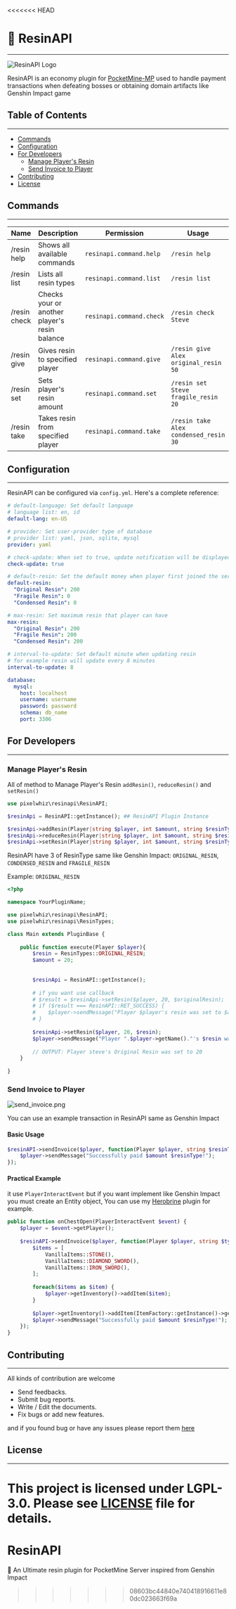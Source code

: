 <<<<<<< HEAD
# 🌙 ResinAPI
<hr>

![ResinAPI Logo](assets/icon.png)

ResinAPI is an economy plugin for [PocketMine-MP](https://github.com/pmmp/PocketMine-MP) used to handle payment transactions when defeating bosses or obtaining domain artifacts like Genshin Impact game

## Table of Contents
<hr>

- [Commands](#commands)
- [Configuration](#configuration)
- [For Developers](#for_developers)
  - [Manage Player's Resin](#manage_resin)
  - [Send Invoice to Player](#send_invoice)
- [Contributing](#contributing)
- [License](#license)

## Commands <a name="commands"></a>
<hr>

| Name      | Description | Permission | Usage         |
|-----------|-------------|------------|---------------|
| /resin help| Shows all available commands | `resinapi.command.help` | `/resin help` |
| /resin list| Lists all resin types | `resinapi.command.list` | `/resin list` |
| /resin check| Checks your or another player's resin balance | `resinapi.command.check` | `/resin check Steve` |
| /resin give| Gives resin to specified player | `resinapi.command.give` | `/resin give Alex original_resin 50` |
| /resin set| Sets player's resin amount | `resinapi.command.set` | `/resin set Steve fragile_resin 20` |
| /resin take| Takes resin from specified player | `resinapi.command.take` | `/resin take Alex condensed_resin 30` |


## Configuration <a name="configuration"></a>
<hr>

ResinAPI can be configured via `config.yml`. Here's a complete reference:
```yaml
# default-language: Set default language
# language list: en, id
default-lang: en-US

# provider: Set user-provider type of database
# provider list: yaml, json, sqlite, mysql
provider: yaml

# check-update: When set to true, update notification will be displayed when server started
check-update: true

# default-resin: Set the default money when player first joined the server.
default-resin:
  "Original Resin": 200
  "Fragile Resin": 0
  "Condensed Resin": 0

# max-resin: Set maximum resin that player can have
max-resin:
  "Original Resin": 200
  "Fragile Resin": 200
  "Condensed Resin": 200

# interval-to-update: Set default minute when updating resin
# for example resin will update every 8 minutes
interval-to-update: 8

database:
  mysql:
    host: localhost
    username: username
    password: password
    schema: db_name
    port: 3306
```

## For Developers <a name="for_developers"></a>
<hr>

### Manage Player's Resin <a name="manage_resin"></a>
All of method to Manage Player's Resin `addResin()`, `reduceResin()` and `setResin()`

```php
use pixelwhiz\resinapi\ResinAPI;

$resinApi = ResinAPI::getInstance(); ## ResinAPI Plugin Instance

$resinApi->addResin(Player|string $player, int $amount, string $resinType); ## Add Player's Resin
$resinApi->reduceResin(Player|string $player, int $amount, string $resinType); ## Reduce Player's Resin
$resinApi->setResin(Player|string $player, int $amount, string $resinType); ## Set Player's Resin
```

ResinAPI have 3 of ResinType same like Genshin Impact: `ORIGINAL_RESIN`, `CONDENSED_RESIN` and `FRAGILE_RESIN`

Example: `ORIGINAL_RESIN`
```php
<?php

namespace YourPluginName;

use pixelwhiz\resinapi\ResinAPI;
use pixelwhiz\resinapi\ResinTypes;

class Main extends PluginBase {
    
    public function execute(Player $player){  
        $resin = ResinTypes::ORIGINAL_RESIN;
        $amount = 20;
        
        
        $resinApi = ResinAPI::getInstance();
        
        # if you want use callback
        # $result = $resinApi->setResin($player, 20, $originalResin);
        # if ($result === ResinAPI::RET_SUCCESS) {
        #    $player->sendMessage("Player $player's resin was set to $amount");
        # }
        
        $resinApi->setResin($player, 20, $resin);
        $player->sendMessage("Player ".$player->getName()."'s $resin was set to $amount");
        
        // OUTPUT: Player steve's Original Resin was set to 20
    }
    
}
```

### Send Invoice to Player <a name="send_invoice"></a>
![send_invoice.png](assets/send_invoice.png)

You can use an example transaction in ResinAPI same as Genshin Impact

#### Basic Usage
```php
$resinAPI->sendInvoice($player, function(Player $player, string $resinType, int $amount) {
    $player->sendMessage("Successfully paid $amount $resinType!");
});
```

#### Practical Example

it use `PlayerInteractEvent` but if you want implement like Genshin Impact you must create an Entity object, You can use my [Herobrine](https://github.com/pixelwhiz/Herobrine) plugin for example.
```php
public function onChestOpen(PlayerInteractEvent $event) {
    $player = $event->getPlayer();
    
    $resinAPI->sendInvoice($player, function(Player $player, string $type, int $amount) {
        $items = [
            VanillaItems::STONE(),
            VanillaItems::DIAMOND_SWORD(),
            VanillaItems::IRON_SWORD(),
        ];
        
        foreach($items as $item) {
            $player->getInventory()->addItem($item);
        }
        
        $player->getInventory()->addItem(ItemFactory::getInstance()->get(ItemIds::DIAMOND));
        $player->sendMessage("Successfully paid $amount $resinType!");
    });
}
```

## Contributing <a name="contributing"></a>
<hr>

All kinds of contribution are welcome
- Send feedbacks.
- Submit bug reports.
- Write / Edit the documents.
- Fix bugs or add new features.

and if you found bug or have any issues please report them [here](https://github.com/pixelwhiz/ResinAPI/issues/new)

## License <a name="license"></a>
<hr>

This project is licensed under LGPL-3.0. Please see [LICENSE](https://github.com/pixelwhiz/ResinAPI/LICENSE) file for details.
=======
# ResinAPI
🌙 An Ultimate resin plugin for PocketMine Server inspired from Genshin Impact
>>>>>>> 08603bc44840e740418916611e80dc023663f69a
